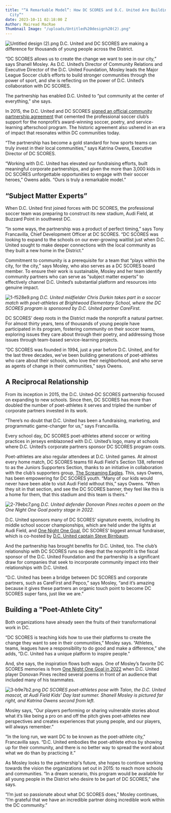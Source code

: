 ```yaml
---
title: "“A Remarkable Model”: How DC SCORES and D.C. United Are Building a “Poet-Athlete
  City”"
date: 2023-10-11 02:18:00 Z
Author: Mairead MacRae
Thumbnail Image: "/uploads/Untitled%20design%20(2).png"
---
```


![Untitled design (2).png](/uploads/Untitled%20design%20(2).png)
D.C. United and DC SCORES are making a difference for thousands of young people across the District. 















“DC SCORES allows us to create the change we want to see in our city,” says Shanell Mosley. As D.C. United’s Director of Community Relations and Executive Director of the D.C. United Foundation, Mosley leads the Major League Soccer club’s efforts to build stronger communities through the power of sport, and she is reflecting on the power of D.C. United’s collaboration with DC SCORES. 

The partnership has enabled D.C. United to “put community at the center of everything,” she says. 

In 2015, the D.C. United and DC SCORES [signed an official community partnership agreement](https://www.dcunited.com/news/d-c-united-re-establish-the-d-c-united-foundation) that cemented the professional soccer club’s support for the nonprofit’s award-winning soccer, poetry, and service-learning afterschool program. The historic agreement also ushered in an era of impact that resonates within DC communities today.

“The partnership has become a gold standard for how sports teams can truly invest in their local communities,” says Katrina Owens, Executive Director of DC SCORES.

“Working with D.C. United has elevated our fundraising efforts, built meaningful corporate partnerships, and given the more than 3,000 kids in DC SCORES unforgettable opportunities to engage with their soccer heroes,” Owens adds. “Ours is truly a remarkable model.”

## “Subject Matter Experts”

When D.C. United first joined forces with DC SCORES, the professional soccer team was preparing to construct its new stadium, Audi Field, at Buzzard Point in southwest DC. 

“In some ways, the partnership was a product of perfect timing,” says Tony Francavilla, Chief Development Officer at DC SCORES. “DC SCORES was looking to expand to the schools on our ever-growing waitlist just when D.C. United sought to make deeper connections with the local community as they built a new home in the District.”

Commitment to community is a prerequisite for a team that “plays within the city, for the city,” says Mosley, who also serves as a DC SCORES board member. To ensure their work is sustainable, Mosley and her team identify community partners who can serve as “subject matter experts” to effectively channel D.C. United’s substantial platform and resources into genuine impact. 

![1-f528e9.png](/uploads/1-f528e9.png)
*D.C. United midfielder Chris Durkin takes part in a soccer match with poet-athletes at Brightwood Elementary School, where the DC SCORES program is sponsored by D.C. United partner CareFirst.*

DC SCORES’ deep roots in the District made the nonprofit a natural partner. For almost thirty years, tens of thousands of young people have participated in its program, fostering community on their soccer teams, exploring issues they care about through their poetry, and addressing those issues through team-based service-learning projects.  

“DC SCORES was founded in 1994, just a year before D.C. United, and for the last three decades, we’ve been building generations of poet-athletes who care about their schools, who love their neighborhood, and who serve as agents of change in their communities,” says Owens. 

## A Reciprocal Relationship

From its inception in 2015, the D.C. United-DC SCORES partnership focused on expanding to new schools. Since then, DC SCORES has more than doubled the number of poet-athletes it serves and tripled the number of corporate partners invested in its work. 

“There’s no doubt that D.C. United has been a fundraising, marketing, and programmatic game-changer for us,” says Francavilla.

Every school day, DC SCORES poet-athletes attend soccer or writing practices in jerseys emblazoned with D.C. United’s logo, many at schools where D.C. United’s corporate partners sponsor DC SCORES program costs.

Poet-athletes are also regular attendees at D.C. United games. At almost every home match, DC SCORES teams fill Audi Field's Section 138, referred to as the Juniors Supporters Section, thanks to an initiative in collaboration with the club’s supporters group, [The Screaming Eagles](https://www.screaming-eagles.com/). This, says Owens, has been empowering for DC SCORES youth. “Many of our kids would never have been able to visit Audi Field without this,” says Owens. “When they sit in that section, and see the DC SCORES banner, they feel like this is a home for them, that this stadium and this team is theirs.”

![2-79ebc7.png](/uploads/2-79ebc7.png)
*D.C. United defender Donovan Pines recites a poem on the One Night One Goal poetry stage in 2022.*

D.C. United sponsors many of DC SCORES’ signature events, including its middle school soccer championships, which are held under the lights at Audi Field, and [One Night One Goal](https://onog.dcscores.org/), DC SCORES’ biggest annual fundraiser, which is co-hosted by [D.C. United captain Steve Birnbaum](https://www.dcscores.org/blog/2023/10/steve-birnbaum-champions-dc-scores-stanton-elementary-through-audi-goals-drive-progress-program). 

And the partnership has brought benefits for D.C. United, too. The club’s relationship with DC SCORES runs so deep that the nonprofit is the fiscal sponsor of the D.C. United Foundation and the partnership is a significant draw for companies that seek to incorporate community impact into their relationships with D.C. United.

“D.C. United has been a bridge between DC SCORES and corporate partners, such as CareFirst and Pepco,” says Mosley, “and it’s amazing because it gives these partners an organic touch point to become DC SCORES super fans, just like we are.”

## Building a "Poet-Athlete City"

Both organizations have already seen the fruits of their transformational work in DC.

“DC SCORES is teaching kids how to use their platforms to create the change they want to see in their communities,” Mosley says. “Athletes, teams, leagues have a responsibility to do good and make a difference,” she adds, “D.C. United has a unique platform to inspire people.”

And, she says, the inspiration flows both ways. One of Mosley’s favorite DC SCORES memories is from [One Night One Goal in 2022](https://www.dcscores.org/blog/2022/10/one-night-one-goal-2022) when D.C. United player Donovan Pines recited several poems in front of an audience that included many of his teammates.

![3-b9e7b2.png](/uploads/3-b9e7b2.png)
*DC SCORES poet-athletes pose with Talon, the D.C. United mascot, at Audi Field Kids' Day last summer. Shanell Mosley is pictured far right, and Katrina Owens second from left.*

Mosley says, “Our players performing or sharing vulnerable stories about what it’s like being a pro on and off the pitch gives poet-athletes new perspectives and creates experiences that young people, and our players, will always remember.”

“In the long run, we want DC to be known as the poet-athlete city," Francavilla says. “D.C. United embodies the poet-athlete ethos by showing up for their community, and there is no better way to spread the word about what we do than by practicing it.”

As Mosley looks to the partnership's future, she hopes to continue working towards the vision the organizations set out in 2015: to reach more schools and communities. “In a dream scenario, this program would be available for all young people in the District who desire to be part of DC SCORES,” she says. 

“I’m just so passionate about what DC SCORES does,” Mosley continues, “I’m grateful that we have an incredible partner doing incredible work within the DC community.”
